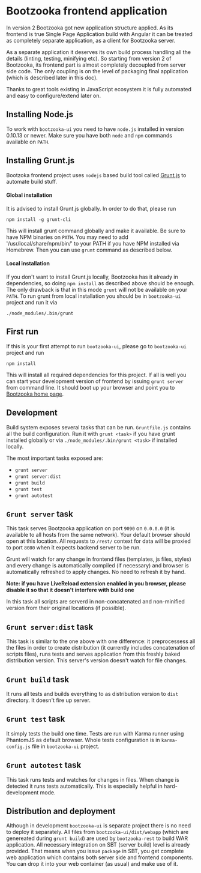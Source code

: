 # Bootzooka frontend application

In version 2 Bootzooka got new application structure applied. As its frontend is true Single Page Application build with
Angular it can be treated as completely separate application, as a client for Bootzooka server.

As a separate application it deserves its own build process handling all the details (linting, testing, minifying etc).
So starting from version 2 of Bootzooka, its frontend part is almost completely decoupled from server side code. The
only coupling is on the level of packaging final application (which is described later in this doc).

Thanks to great tools existing in JavaScript ecosystem it is fully automated and easy to configure/extend later on.

Installing Node.js
---

To work with `bootzooka-ui` you need to have `node.js` installed in version 0.10.13 or newer. Make sure you have both
`node` and `npm` commands available on `PATH`.

Installing Grunt.js
---

Bootzoka frontend project uses `nodejs` based build tool called [Grunt.js](http://gruntjs.com) to automate build stuff.

#### Global installation

It is advised to install Grunt.js globally. In order to do that, please run

	npm install -g grunt-cli

This will install grunt command globally and make it available. Be sure to have NPM binaries on `PATH`. You may need
to add '/usr/local/share/npm/bin/' to your PATH if you have NPM installed via Homebrew.
Then you can use `grunt` command as described below.

#### Local installation

If you don't want to install Grunt.js locally, Bootzooka has it already in dependencies, so doing `npm install` as
described above should be enough. The only drawback is that in this mode `grunt` will not be available on your `PATH`.
To run grunt from local installation you should be in `bootzooka-ui` project and run it via

	./node_modules/.bin/grunt

First run
---

If this is your first attempt to run `bootzooka-ui`, please go to `bootzooka-ui` project and run

	npm install

This will install all required dependencies for this project. If all is well you can start your development version
of frontend by issuing `grunt server` from command line. It should boot up your browser and point you
to [Bootzooka home page](http://0.0.0.0:9090/#/).


Development
---

Build system exposes several tasks that can be run. `Gruntfile.js` contains all the build configuration. Run it
with `grunt <task>` if you have grunt installed globally or via `./node_modules/.bin/grunt <task>` if installed
locally.

The most important tasks exposed are:

- `grunt server`
- `grunt server:dist`
- `grunt build`
- `grunt test`
- `grunt autotest`

`Grunt server` task
---

This task serves Bootzooka application on port `9090` on `0.0.0.0` (it is available to all hosts from the same network).
Your default browser should open at this location. All requests to `/rest/` context for data will be proxied to port
`8080` when it expects backend server to be run.

Grunt will watch for any change in frontend files (templates, js files, styles) and every change is automatically
compiled (if necessary) and browser is automatically refreshed to apply changes. No need to refresh it by hand.

**Note: if you have LiveReload extension enabled in you browser, please disable it so that it doesn't interfere with
build one**

In this task all scripts are serverd in non-concatenated and non-minified version from their original locations
(if possible).

`Grunt server:dist` task
---

This task is similar to the one above with one difference: it preprocessess all the files in order to create
 distribution (it currently includes concatenation of scripts files), runs tests and serves application from this
 freshly baked distribution version. This server's version doesn't watch for file changes.

`Grunt build` task
---

It runs all tests and builds everything to as distribution version to `dist` directory. It doesn't fire up server.

`Grunt test` task
---

It simply tests the build one time. Tests are run with Karma runner using PhantomJS as default browser. Whole tests
configuration is in `karma-config.js` file in `bootzooka-ui` project.

`Grunt autotest` task
---

This task runs tests and watches for changes in files. When change is detected it runs tests automatically. This is
especially helpful in hard-development mode.

Distribution and deployment
---

Although in development `bootzooka-ui` is separate project there is no need to deploy it separately. All files
from `bootzooka-ui/dist/webapp` (which are genereated during `grunt build`) are used by `bootzooka-rest` to build
WAR application. All necessary integration on SBT (server build) level is already provided. That means when you issue
`package` in SBT, you get complete web application which contains both server side and frontend components. You can drop
it into your web container (as usual) and make use of it.